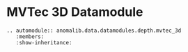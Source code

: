 # MVTec 3D Datamodule

```{eval-rst}
.. automodule:: anomalib.data.datamodules.depth.mvtec_3d
   :members:
   :show-inheritance:
```
